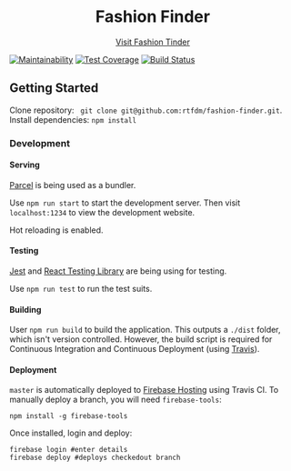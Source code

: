 <h1 align="center">Fashion Finder</h1>

<p align="center"><a href="https://fashion-finder-prod.firebaseapp.com/">Visit Fashion Tinder</a></p>

[![Maintainability](https://api.codeclimate.com/v1/badges/b766c7ba67ddad5b94a2/maintainability)](https://codeclimate.com/github/rtfdm/fashion-finder/maintainability) [![Test Coverage](https://api.codeclimate.com/v1/badges/b766c7ba67ddad5b94a2/test_coverage)](https://codeclimate.com/github/rtfdm/fashion-finder/test_coverage) [![Build Status](https://travis-ci.com/rtfdm/fashion-finder.svg?branch=dev)](https://travis-ci.com/rtfdm/fashion-finder)

## Getting Started

Clone repository: ` git clone git@github.com:rtfdm/fashion-finder.git`.
Install dependencies: `npm install`

### Development

#### Serving

[Parcel](https://parceljs.org/) is being used as a bundler.

Use `npm run start` to start the development server. Then visit `localhost:1234` to view the development website.

Hot reloading is enabled.

#### Testing

[Jest](https://parceljs.org/) and [React Testing Library](https://github.com/kentcdodds/react-testing-library) are being using for testing.

Use `npm run test` to run the test suits.

#### Building

User `npm run build` to build the application. This outputs a `./dist` folder, which isn't version controlled. However, the build script is required for Continuous Integration and Continuous Deployment (using [Travis](https://travis-ci.org/)).

#### Deployment

`master` is automatically deployed to [Firebase Hosting](https://firebase.google.com/docs/hosting/) using Travis CI. To manually deploy a branch, you will need `firebase-tools`:

```
npm install -g firebase-tools
```

Once installed, login and deploy:
```
firebase login #enter details
firebase deploy #deploys checkedout branch
```
